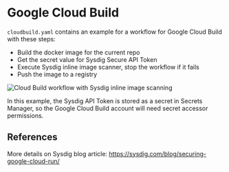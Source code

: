 # Google Cloud Build

`cloudbuild.yaml` contains an example for a workflow for Google Cloud Build with these steps:

* Build the docker image for the current repo
* Get the secret value for Sysdig Secure API Token
* Execute Sysdig inline image scanner, stop the workflow if it fails
* Push the image to a registry

![Cloud Build workflow with Sysdig inline image scanning](cloud-build-workflow-inline-scan.drawio.svg)

In this example, the Sysdig API Token is stored as a secret in Secrets Manager, so the Google Cloud Build account will need secret accessor permissions.

## References

More details on Sysdig blog article: https://sysdig.com/blog/securing-google-cloud-run/
